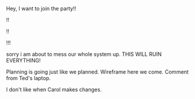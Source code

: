 Hey, I want to join the party!!

!!

!!


!!!

sorry i am about to mess our whole system up.
THIS WILL RUIN EVERYTHING!

Planning is going just like we planned. Wireframe here we come.
Comment from Ted's laptop.

I don't like when Carol makes changes.
